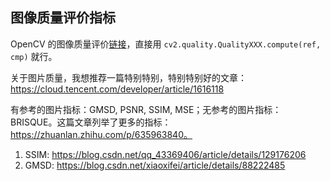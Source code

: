 ## 图像质量评价指标

OpenCV 的图像质量评价[链接](https://docs.opencv.org/4.x/da/d83/classcv_1_1quality_1_1QualityBase.html)，直接用 `cv2.quality.QualityXXX.compute(ref, cmp)` 就行。

关于图片质量，我想推荐一篇特别特别，特别特别好的文章：https://cloud.tencent.com/developer/article/1616118

有参考的图片指标：GMSD, PSNR, SSIM, MSE；无参考的图片指标：BRISQUE。这篇文章列举了更多的指标：https://zhuanlan.zhihu.com/p/635963840。

1. SSIM: https://blog.csdn.net/qq_43369406/article/details/129176206
2. GMSD: https://blog.csdn.net/xiaoxifei/article/details/88222485
